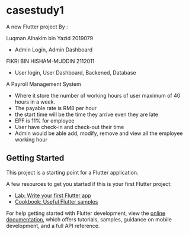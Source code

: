 # casestudy1

A new Flutter project By :

Luqman Alhakim bin Yazid 2019079
- Admin Login, Admin Dashboard 

FIKRI BIN HISHAM-MUDDIN 2112011
- User login, User Dashboard, Backened, Database

A Payroll Management System

- Where it store the number of working hours of user maximum of 40 hours in a week.
- The payable rate is RM8 per hour 
- the start time will be the time they arrive even they are late
- EPF is 11% for employee
- User have check-in and check-out their time
- Admin would be able add, modify, remove and view all the employee working hour

## Getting Started

This project is a starting point for a Flutter application.

A few resources to get you started if this is your first Flutter project:

- [Lab: Write your first Flutter app](https://docs.flutter.dev/get-started/codelab)
- [Cookbook: Useful Flutter samples](https://docs.flutter.dev/cookbook)

For help getting started with Flutter development, view the
[online documentation](https://docs.flutter.dev/), which offers tutorials,
samples, guidance on mobile development, and a full API reference.


